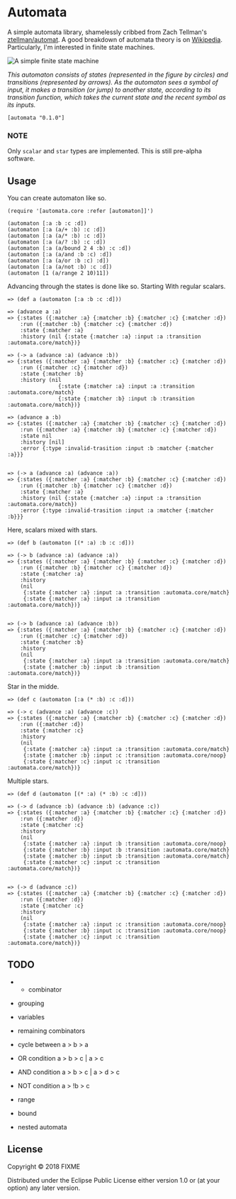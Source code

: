 # Automata

A simple automata library, shamelessly cribbed from Zach Tellman's [ztellman/automat](https://github.com/ztellman/automat). A good breakdown of automata theory is on [Wikipedia](https://en.wikipedia.org/wiki/Automata_theory). Particularly, I'm interested in finite state machines.

![A simple finite state machine](https://upload.wikimedia.org/wikipedia/commons/thumb/9/9d/DFAexample.svg/274px-DFAexample.svg.png)

_This automaton consists of states (represented in the figure by circles) and transitions (represented by arrows). As the automaton sees a symbol of input, it makes a transition (or jump) to another state, according to its transition function, which takes the current state and the recent symbol as its inputs._

```
[automata "0.1.0"]
```

### NOTE

Only `scalar` and `star` types are implemented. This is still pre-alpha software.


## Usage

You can create automaton like so.

```
(require '[automata.core :refer [automaton]]')

(automaton [:a :b :c :d])
(automaton [:a (a/+ :b) :c :d])
(automaton [:a (a/* :b) :c :d])
(automaton [:a (a/? :b) :c :d])
(automaton [:a (a/bound 2 4 :b) :c :d])
(automaton [:a (a/and :b :c) :d])
(automaton [:a (a/or :b :c) :d])
(automaton [:a (a/not :b) :c :d])
(automaton [1 (a/range 2 10)11])
```

Advancing through the states is done like so. Starting With regular scalars.
```
=> (def a (automaton [:a :b :c :d]))

=> (advance a :a)
=> {:states ({:matcher :a} {:matcher :b} {:matcher :c} {:matcher :d})
    :run ({:matcher :b} {:matcher :c} {:matcher :d})
    :state {:matcher :a}
    :history (nil {:state {:matcher :a} :input :a :transition :automata.core/match})}

=> (-> a (advance :a) (advance :b))
=> {:states ({:matcher :a} {:matcher :b} {:matcher :c} {:matcher :d})
    :run ({:matcher :c} {:matcher :d})
    :state {:matcher :b}
    :history (nil
                {:state {:matcher :a} :input :a :transition :automata.core/match}
                {:state {:matcher :b} :input :b :transition :automata.core/match})}

=> (advance a :b)
=> {:states ({:matcher :a} {:matcher :b} {:matcher :c} {:matcher :d})
    :run ({:matcher :a} {:matcher :b} {:matcher :c} {:matcher :d})
    :state nil
    :history [nil]
    :error {:type :invalid-trasition :input :b :matcher {:matcher :a}}}


=> (-> a (advance :a) (advance :a))
=> {:states ({:matcher :a} {:matcher :b} {:matcher :c} {:matcher :d})
    :run ({:matcher :b} {:matcher :c} {:matcher :d})
    :state {:matcher :a}
    :history (nil {:state {:matcher :a} :input :a :transition :automata.core/match})
    :error {:type :invalid-trasition :input :a :matcher {:matcher :b}}}
```

Here, scalars mixed with stars.
```
=> (def b (automaton [(* :a) :b :c :d]))

=> (-> b (advance :a) (advance :a))
=> {:states ({:matcher :a} {:matcher :b} {:matcher :c} {:matcher :d})
    :run ({:matcher :b} {:matcher :c} {:matcher :d})
    :state {:matcher :a}
    :history
    (nil
     {:state {:matcher :a} :input :a :transition :automata.core/match}
     {:state {:matcher :a} :input :a :transition :automata.core/match})}


=> (-> b (advance :a) (advance :b))
=> {:states ({:matcher :a} {:matcher :b} {:matcher :c} {:matcher :d})
    :run ({:matcher :c} {:matcher :d})
    :state {:matcher :b}
    :history
    (nil
     {:state {:matcher :a} :input :a :transition :automata.core/match}
     {:state {:matcher :b} :input :b :transition :automata.core/match})}
```

Star in the midde.
```
=> (def c (automaton [:a (* :b) :c :d]))

=> (-> c (advance :a) (advance :c))
=> {:states ({:matcher :a} {:matcher :b} {:matcher :c} {:matcher :d})
    :run ({:matcher :d})
    :state {:matcher :c}
    :history
    (nil
     {:state {:matcher :a} :input :a :transition :automata.core/match}
     {:state {:matcher :b} :input :c :transition :automata.core/noop}
     {:state {:matcher :c} :input :c :transition :automata.core/match})}
```

Multiple stars.
```
=> (def d (automaton [(* :a) (* :b) :c :d]))

=> (-> d (advance :b) (advance :b) (advance :c))
=> {:states ({:matcher :a} {:matcher :b} {:matcher :c} {:matcher :d})
    :run ({:matcher :d})
    :state {:matcher :c}
    :history
    (nil
     {:state {:matcher :a} :input :b :transition :automata.core/noop}
     {:state {:matcher :b} :input :b :transition :automata.core/match}
     {:state {:matcher :b} :input :b :transition :automata.core/match}
     {:state {:matcher :c} :input :c :transition :automata.core/match})}
  

=> (-> d (advance :c))
=> {:states ({:matcher :a} {:matcher :b} {:matcher :c} {:matcher :d})
    :run ({:matcher :d})
    :state {:matcher :c}
    :history
    (nil
     {:state {:matcher :a} :input :c :transition :automata.core/noop}
     {:state {:matcher :b} :input :c :transition :automata.core/noop}
     {:state {:matcher :c} :input :c :transition :automata.core/match})}
```


## TODO

- + combinator
- grouping
- variables

- remaining combinators
- cycle between a > b > a
- OR condition  a > b > c  |  a > c
- AND condition  a > b > c  |  a > d > c
- NOT condition  a > !b > c 
- range
- bound
- nested automata


## License

Copyright © 2018 FIXME

Distributed under the Eclipse Public License either version 1.0 or (at
your option) any later version.
